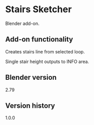 # Stairs Sketcher

Blender add-on.

Add-on functionality
-
Creates stairs line from selected loop.

Single stair height outputs to INFO area.

Blender version
-
2.79

Version history
-
1.0.0
